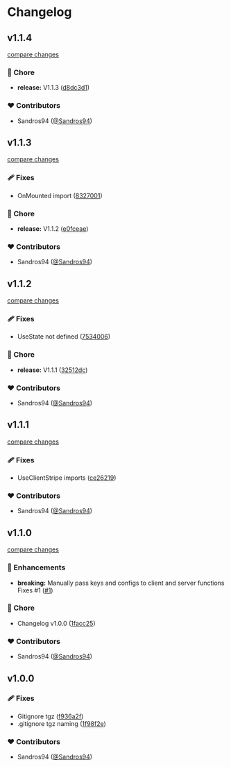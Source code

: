 # Changelog


## v1.1.4

[compare changes](https://github.com/sandros94/nuxt-stripe/compare/v1.1.3...v1.1.4)

### 🏡 Chore

- **release:** V1.1.3 ([d8dc3d1](https://github.com/sandros94/nuxt-stripe/commit/d8dc3d1))

### ❤️  Contributors

- Sandros94 ([@Sandros94](http://github.com/Sandros94))

## v1.1.3

[compare changes](https://github.com/sandros94/nuxt-stripe/compare/v1.1.2...v1.1.3)

### 🩹 Fixes

- OnMounted import ([8327001](https://github.com/sandros94/nuxt-stripe/commit/8327001))

### 🏡 Chore

- **release:** V1.1.2 ([e0fceae](https://github.com/sandros94/nuxt-stripe/commit/e0fceae))

### ❤️  Contributors

- Sandros94 ([@Sandros94](http://github.com/Sandros94))

## v1.1.2

[compare changes](https://github.com/sandros94/nuxt-stripe/compare/v1.1.1...v1.1.2)

### 🩹 Fixes

- UseState not defined ([7534006](https://github.com/sandros94/nuxt-stripe/commit/7534006))

### 🏡 Chore

- **release:** V1.1.1 ([32512dc](https://github.com/sandros94/nuxt-stripe/commit/32512dc))

### ❤️  Contributors

- Sandros94 ([@Sandros94](http://github.com/Sandros94))

## v1.1.1

[compare changes](https://github.com/sandros94/nuxt-stripe/compare/v1.1.0...v1.1.1)

### 🩹 Fixes

- UseClientStripe imports ([ce26219](https://github.com/sandros94/nuxt-stripe/commit/ce26219))

### ❤️  Contributors

- Sandros94 ([@Sandros94](http://github.com/Sandros94))

## v1.1.0

[compare changes](https://github.com/sandros94/nuxt-stripe/compare/v1.0.0...v1.1.0)

### 🚀 Enhancements

- **breaking:** Manually pass keys and configs to client and server functions Fixes #1 ([#1](https://github.com/sandros94/nuxt-stripe/issues/1))

### 🏡 Chore

- Changelog v1.0.0 ([1facc25](https://github.com/sandros94/nuxt-stripe/commit/1facc25))

### ❤️  Contributors

- Sandros94 ([@Sandros94](http://github.com/Sandros94))

## v1.0.0


### 🩹 Fixes

- Gitignore tgz ([f936a2f](https://github.com/sandros94/nuxt-stripe/commit/f936a2f))
- .gitignore tgz naming ([1f98f2e](https://github.com/sandros94/nuxt-stripe/commit/1f98f2e))

### ❤️  Contributors

- Sandros94 ([@Sandros94](http://github.com/Sandros94))

